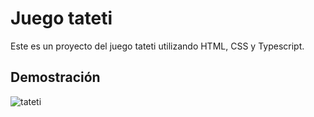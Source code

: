 # Juego tateti

Este es un proyecto del juego tateti utilizando HTML, CSS y Typescript. 

## Demostración

![tateti](https://github.com/JuanPE44/tateti/assets/89142353/d9b66807-777a-444e-9def-f3e04b591db2)



